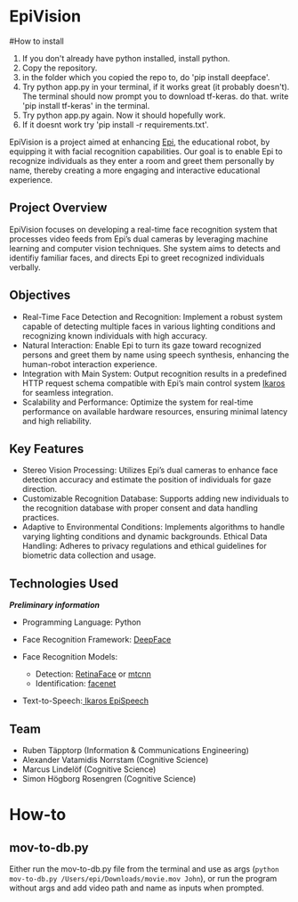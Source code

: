 # EpiVision

#How to install
1. If you don't already have python installed, install python.
2. Copy the repository.
3. in the folder which you copied the repo to, do 'pip install deepface'.
4. Try python app.py in your terminal, if it works great (it probably doesn't). The terminal should now prompt you to download tf-keras. do that. write 'pip install tf-keras' in the terminal.
5. Try python app.py again. Now it should hopefully work.
6. If it doesnt work try 'pip install -r requirements.txt'.

EpiVision is a project aimed at enhancing [Epi](https://github.com/birgerjohansson/Epi), the educational robot, by equipping it with facial recognition capabilities. Our goal is to enable Epi to recognize individuals as they enter a room and greet them personally by name, thereby creating a more engaging and interactive educational experience.

## Project Overview

EpiVision focuses on developing a real-time face recognition system that processes video feeds from Epi’s dual cameras by leveraging machine learning and computer vision techniques. She system aims to detects and identifiy familiar faces, and directs Epi to greet recognized individuals verbally.

## Objectives

- Real-Time Face Detection and Recognition: Implement a robust system capable of detecting multiple faces in various lighting conditions and recognizing known individuals with high accuracy.
- Natural Interaction: Enable Epi to turn its gaze toward recognized persons and greet them by name using speech synthesis, enhancing the human-robot interaction experience.
- Integration with Main System: Output recognition results in a predefined HTTP request schema compatible with Epi’s main control system [Ikaros](https://github.com/birgerjohansson/ikaros) for seamless integration.
- Scalability and Performance: Optimize the system for real-time performance on available hardware resources, ensuring minimal latency and high reliability.

## Key Features

- Stereo Vision Processing: Utilizes Epi’s dual cameras to enhance face detection accuracy and estimate the position of individuals for gaze direction.
- Customizable Recognition Database: Supports adding new individuals to the recognition database with proper consent and data handling practices.
- Adaptive to Environmental Conditions: Implements algorithms to handle varying lighting conditions and dynamic backgrounds.
   Ethical Data Handling: Adheres to privacy regulations and ethical guidelines for biometric data collection and usage.

## Technologies Used

***Preliminary information***

- Programming Language: Python
- Face Recognition Framework: [DeepFace](https://github.com/serengil/deepface)
- Face Recognition Models:
  - Detection: [RetinaFace](https://github.com/serengil/retinaface) or [mtcnn](https://github.com/ipazc/mtcnn)
  - Identification: [facenet](https://github.com/davidsandberg/facenet)

- Text-to-Speech:[ Ikaros EpiSpeech](https://github.com/ikaros-project/ikaros)

## Team

- Ruben Täpptorp (Information & Communications Engineering)
- Alexander Vatamidis Norrstam (Cognitive Science)
- Marcus Lindelöf (Cognitive Science)
-  Simon Högborg Rosengren (Cognitive Science)

# How-to

## mov-to-db.py

Either run the mov-to-db.py file from the terminal and use <path to video> <Name> as args (`python mov-to-db.py /Users/epi/Downloads/movie.mov John`), or run the program without args and add video path and name as inputs when prompted.
